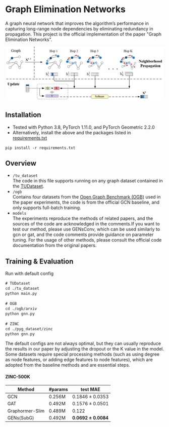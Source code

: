 # Graph Elimination Networks
A graph neural network that improves the algorithm’s performance in capturing long-range node dependencies by eliminating redundancy in propagation. This project is the official implementation of the paper "Graph Elimination Networks".

![image](./fig/review.png)


## Installation
* Tested with Python 3.8, PyTorch 1.11.0, and PyTorch Geometric 2.2.0
* Alternatively, install the above and the packages listed in [requirements.txt](requirements.txt)
```
pip install -r requirements.txt
```
## Overview
* `/tu_dataset` <br/> The code in this file supports running on any graph dataset contained in the [TUDataset](https://chrsmrrs.github.io/datasets/docs/home/).
* `/ogb`  <br/> Contains four datasets from the [Open Graph Benchmark (OGB)](https://github.com/snap-stanford/ogb) used in the paper experiments, the code is from the official GCN baseline, and only supports full-batch training.
* `models` <br/> The experiments reproduce the methods of related papers, and the sources of the code are acknowledged in the comments.If you want to test our method, please use GENsConv, which can be used similarly to gcn or gat, and the code comments provide guidance on parameter tuning. For the usage of other methods, please consult the official code documentation from the original papers.

## Training & Evaluation
Run with default config
```
# TUDataset
cd ./tu_dataset
python main.py

# OGB
cd ./ogb/arxiv
python gnn.py

# ZINC
cd ./pyg_dataset/zinc
python gnn.py
```
The default configs are not always optimal, but they can usually reproduce the results in our paper by adjusting the dropout or the K value in the model. Some datasets require special processing methods (such as using degree as node features, or adding edge features to node features), which are adopted from the baseline methods and are essential steps.

#### ZINC-500K
Method        | #params | test MAE   |
--------------|---------|------------|
GCN          | 0.256M  | 0.1846 ± 0.0353      |
GAT          | 0.492M  | 0.1576 ± 0.0501|
Graphormer-Slim   | 0.489M  | 0.122 |
GENs(SubG) | 0.492M  | **0.0692 ± 0.0084** |

